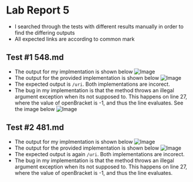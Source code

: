# Lab Report 5
* I searched through the tests with different results manually in order to find the differing outputs
* All expected links are according to common mark

## Test #1 548.md
* The output for my implmentation is shown below
![Image](https://www.linkpicture.com/q/Screen-Shot-2022-05-31-at-11.25.43-PM.png)
* The output for the provided implementation is shown below
![Image](https://www.linkpicture.com/q/Screen-Shot-2022-05-31-at-11.25.58-PM.png)
* The expected output is `/uri`. Both implementations are incorect.
* The bug in my implementation is that the method throws an illegal argument exception when its not supposed to. This happens on line 27, where the value of openBracket is -1, and thus the line evaluates. See the image below
![Image](https://www.linkpicture.com/q/Screen-Shot-2022-05-31-at-11.25.58-PM.png)

## Test #2 481.md
* The output for my implmentation is shown below
![Image](https://www.linkpicture.com/q/Screen-Shot-2022-05-31-at-11.24.29-PM.png)
* The output for the provided implementation is shown below
![Image](https://www.linkpicture.com/q/Screen-Shot-2022-05-31-at-11.25.58-PM.png)
* The expected output is again `/uri`. Both implementations are incorect.
* The bug in my implementation is that the method throws an illegal argument exception when its not supposed to. This happens on line 27, where the value of openBracket is -1, and thus the line evaluates.
